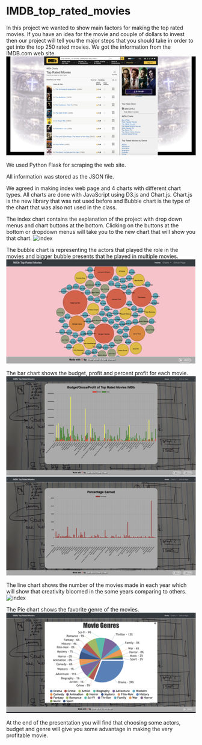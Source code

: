 # IMDB_top_rated_movies

In this project we wanted to show main factors for making the top rated movies.
If you have an idea for the movie and couple of dollars to invest then our project will tell you the major steps that you should take in order to get into the top 250 rated movies.
We got the information from the IMDB.com web site.
![IMDB](IMDB.png)


We used Python Flask for scraping the web site.

All information was stored as the JSON file.

We agreed in making index web page and 4 charts with different chart types.
All charts are done with JavaScript using D3.js and Chart.js.
Chart.js is the new library that was not used before and Bubble chart is the type of the chart that was also not used in the class.

The index chart contains the explanation of the project with drop down menus and chart buttons at the bottom. Clicking on the buttons at the bottom or dropdown menus will take you to the new chart that will show you that chart.
![index](index.png)

The bubble chart is representing the actors that played the role in the movies and bigger bubble presents that he played in multiple movies.
![Bubble](bubble.png)

The bar chart shows the budget, profit and percent profit for each movie.
![Bar1](Bar1.png)
![Bar2](Bar2.png)

The line chart shows the number of the movies made in each year which will show that creativity bloomed in the some years comparing to others.
![index](index.png)

The Pie chart shows the favorite genre of the movies.
![piechart](piechart.png)

At the end of the presentation you will find that choosing some actors, budget and genre will give you some advantage in making the very profitable movie.
